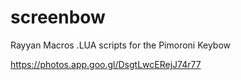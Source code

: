 # screenbow
Rayyan Macros .LUA scripts for the Pimoroni Keybow

https://photos.app.goo.gl/DsgtLwcERejJ74r77
